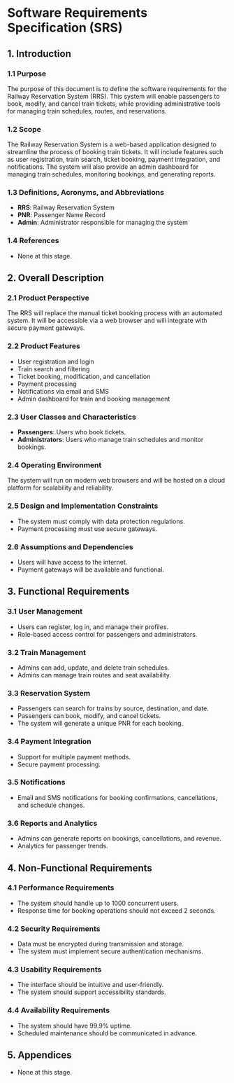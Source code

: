 # Software Requirements Specification (SRS)

## 1. Introduction

### 1.1 Purpose
The purpose of this document is to define the software requirements for the Railway Reservation System (RRS). This system will enable passengers to book, modify, and cancel train tickets, while providing administrative tools for managing train schedules, routes, and reservations.

### 1.2 Scope
The Railway Reservation System is a web-based application designed to streamline the process of booking train tickets. It will include features such as user registration, train search, ticket booking, payment integration, and notifications. The system will also provide an admin dashboard for managing train schedules, monitoring bookings, and generating reports.

### 1.3 Definitions, Acronyms, and Abbreviations
- **RRS**: Railway Reservation System
- **PNR**: Passenger Name Record
- **Admin**: Administrator responsible for managing the system

### 1.4 References
- None at this stage.

## 2. Overall Description

### 2.1 Product Perspective
The RRS will replace the manual ticket booking process with an automated system. It will be accessible via a web browser and will integrate with secure payment gateways.

### 2.2 Product Features
- User registration and login
- Train search and filtering
- Ticket booking, modification, and cancellation
- Payment processing
- Notifications via email and SMS
- Admin dashboard for train and booking management

### 2.3 User Classes and Characteristics
- **Passengers**: Users who book tickets.
- **Administrators**: Users who manage train schedules and monitor bookings.

### 2.4 Operating Environment
The system will run on modern web browsers and will be hosted on a cloud platform for scalability and reliability.

### 2.5 Design and Implementation Constraints
- The system must comply with data protection regulations.
- Payment processing must use secure gateways.

### 2.6 Assumptions and Dependencies
- Users will have access to the internet.
- Payment gateways will be available and functional.

## 3. Functional Requirements

### 3.1 User Management
- Users can register, log in, and manage their profiles.
- Role-based access control for passengers and administrators.

### 3.2 Train Management
- Admins can add, update, and delete train schedules.
- Admins can manage train routes and seat availability.

### 3.3 Reservation System
- Passengers can search for trains by source, destination, and date.
- Passengers can book, modify, and cancel tickets.
- The system will generate a unique PNR for each booking.

### 3.4 Payment Integration
- Support for multiple payment methods.
- Secure payment processing.

### 3.5 Notifications
- Email and SMS notifications for booking confirmations, cancellations, and schedule changes.

### 3.6 Reports and Analytics
- Admins can generate reports on bookings, cancellations, and revenue.
- Analytics for passenger trends.

## 4. Non-Functional Requirements

### 4.1 Performance Requirements
- The system should handle up to 1000 concurrent users.
- Response time for booking operations should not exceed 2 seconds.

### 4.2 Security Requirements
- Data must be encrypted during transmission and storage.
- The system must implement secure authentication mechanisms.

### 4.3 Usability Requirements
- The interface should be intuitive and user-friendly.
- The system should support accessibility standards.

### 4.4 Availability Requirements
- The system should have 99.9% uptime.
- Scheduled maintenance should be communicated in advance.

## 5. Appendices
- None at this stage.
